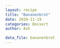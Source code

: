 ```yaml
---
layout: recipe
title: "Bananenbrot"
date: 2020-11-19
categories: Dessert
author: Ash

data_file: bananenbrot
---
```

